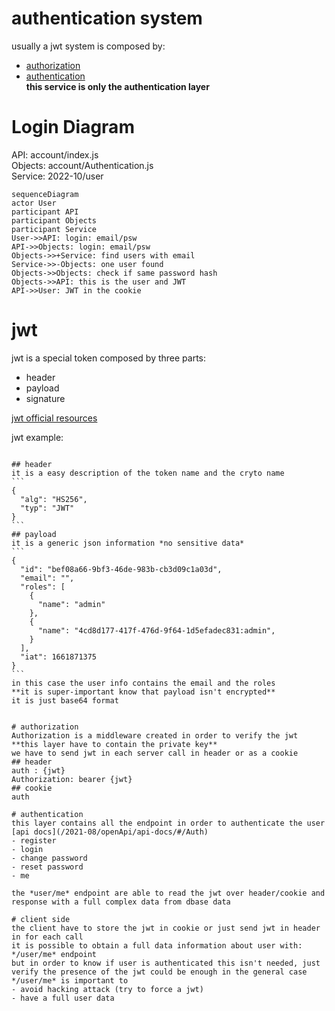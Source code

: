 # authentication system
usually a jwt system is composed by:
- [authorization](authorization)
- [authentication](authentication)  
**this service is only the authentication layer**

# Login Diagram
API: account/index.js  
Objects: account/Authentication.js  
Service: 2022-10/user  

```mermaid
sequenceDiagram
actor User
participant API
participant Objects
participant Service
User->>API: login: email/psw
API->>Objects: login: email/psw
Objects->>+Service: find users with email
Service->>-Objects: one user found
Objects->>Objects: check if same password hash
Objects->>API: this is the user and JWT
API->>User: JWT in the cookie
```



# jwt
jwt is a special token composed by three parts:
- header
- payload
- signature

[jwt official resources](https://jwt.io/)

jwt example:
``````

## header
it is a easy description of the token name and the cryto name
```
{
  "alg": "HS256",
  "typ": "JWT"
}
```
## payload
it is a generic json information *no sensitive data*
```
{
  "id": "bef08a66-9bf3-46de-983b-cb3d09c1a03d",
  "email": "",
  "roles": [
    {
      "name": "admin"
    },
    {
      "name": "4cd8d177-417f-476d-9f64-1d5efadec831:admin",
    }
  ],
  "iat": 1661871375
}
```
in this case the user info contains the email and the roles    
**it is super-important know that payload isn't encrypted**  
it is just base64 format


# authorization
Authorization is a middleware created in order to verify the jwt  
**this layer have to contain the private key**  
we have to send jwt in each server call in header or as a cookie  
## header
auth : {jwt}   
Authorization: bearer {jwt}  
## cookie
auth  

# authentication
this layer contains all the endpoint in order to authenticate the user  
[api docs](/2021-08/openApi/api-docs/#/Auth)
- register
- login
- change password
- reset password
- me

the *user/me* endpoint are able to read the jwt over header/cookie and response with a full complex data from dbase data

# client side
the client have to store the jwt in cookie or just send jwt in header in for each call  
it is possible to obtain a full data information about user with: */user/me* endpoint  
but in order to know if user is authenticated this isn't needed, just verify the presence of the jwt could be enough in the general case  
*/user/me* is important to 
- avoid hacking attack (try to force a jwt)
- have a full user data



